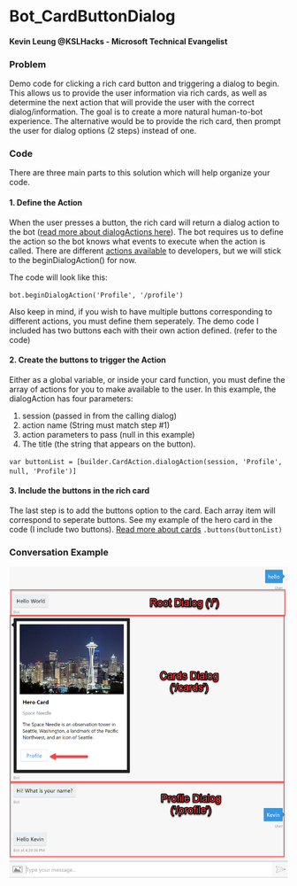 # Bot_CardButtonDialog

#### Kevin Leung @KSLHacks - Microsoft Technical Evangelist

### Problem
Demo code for clicking a rich card button and triggering a dialog to begin. This allows us to provide the user information via rich cards, as well as determine the next action that will provide the user with the correct dialog/information. The goal is to create a more natural human-to-bot experience. The alternative would be to provide the rich card, then prompt the user for dialog options (2 steps) instead of one.

### Code
There are three main parts to this solution which will help organize your code.

#### 1. Define the Action
When the user presses a button, the rich card will return a dialog action to the bot ([read more about dialogActions here](https://docs.botframework.com/en-us/node/builder/chat-reference/classes/_botbuilder_d_.cardaction.html#dialogaction)). The bot requires us to define the action so the bot knows what events to execute when the action is called. There are different [actions available](https://docs.botframework.com/en-us/node/builder/chat-reference/modules/_botbuilder_d_.html) to developers, but we will stick to the beginDialogAction() for now.

The code will look like this:

`bot.beginDialogAction('Profile', '/profile')`

Also keep in mind, if you wish to have multiple buttons corresponding to different actions, you must define them seperately. The demo code I included has two buttons each with their own action defined. (refer to the code)

#### 2. Create the buttons to trigger the Action
Either as a global variable, or inside your card function, you must define the array of actions for you to make available to the user. In this example, the dialogAction has four parameters: 
1. session (passed in from the calling dialog)
2. action name (String must match step #1)
3. action parameters to pass (null in this example)
4. The title (the string that appears on the button).

`var buttonList = [builder.CardAction.dialogAction(session, 'Profile', null, 'Profile')]`

#### 3. Include the buttons in the rich card
The last step is to add the buttons option to the card. Each array item will correspond to seperate buttons. See my example of the hero card in the code (I include two buttons). [Read more about cards](https://docs.botframework.com/en-us/node/builder/chat/session/#cards)
`.buttons(buttonList)`

### Conversation Example
![Bot Conversation Example](conversation.png)
